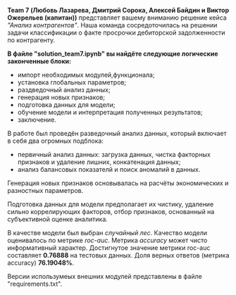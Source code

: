 **Team 7 (Любовь Лазарева, Дмитрий Сорока, Алексей Байдин и Виктор Ожерельев (капитан))** представляет вашему вниманию решение кейса *"Анализ контрагентов"*.
Наша команда сосредоточилась на решении задачи классификации о факте просрочки дебиторской задолженности по контрагенту.

**В файле "solution_team7.ipynb" вы найдёте следующие логические законченные блоки:**
- импорт необходимых модулей,функционала;
- установка глобальных параметров;
- раздведочный анализ данных;
- генерация новых признаков;
- подготовка данных для модели;
- обучение модели и интерпретация полученных результатов;
- заключение.

В работе был проведён разведочный анализ данных, который включает в себя два огромных подблока:
- первичный анализ данных: загрузка данных, чистка факторных признаков и удаление лишних, конкатенация данных;
- анализ балансовых показателй и поиск аномалий в данных.

Генерация новых признаков основывалась на расчёты экономических и разностных параметров.
	
Подготовка данных для модели предполагает их чистику, удаление сильно коррелирующих факторов, отбор
признаков, основанный на субъективной оценке аналитика.

В качестве модели был выбран *случайный лес*. Качество модели оценивалось по метрике *roc-auc*. Метрика
*accuracy* может чисто информативный характер. Достигнутое значение метрики roc-auc составляет **0.76888** на
тестовых данных. Доля верных ответов (метрика accuracy) **76.19048%**.

Версии использумеых внешних модулей представлены в файле "requirements.txt".
